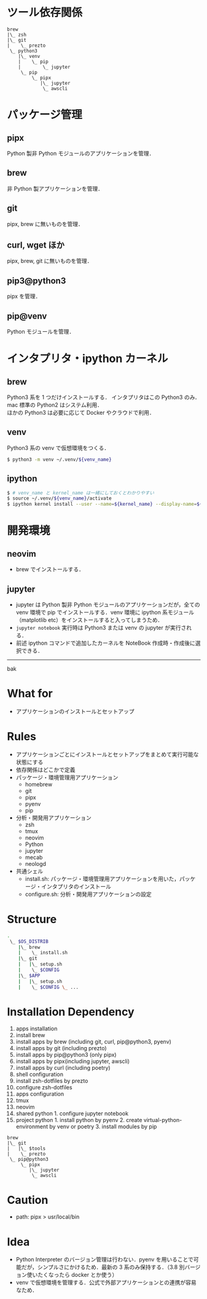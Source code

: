 # ツール依存関係

```
brew
|\_ zsh
|\_ git
|    \_ prezto
 \_ python3
    |\_ venv
    |    \_ pip
    |        \_ jupyter
     \_ pip
         \_ pipx
            |\_ jupyter
             \_ awscli
```


# パッケージ管理
## pipx
Python 製非 Python モジュールのアプリケーションを管理．

## brew
非 Python 製アプリケーションを管理．

## git
pipx, brew に無いものを管理．

## curl, wget ほか
pipx, brew, git に無いものを管理．

## pip3@python3
pipx を管理．

## pip@venv
Python モジュールを管理．


# インタプリタ・ipython カーネル
## brew
Python3 系を 1 つだけインストールする．
インタプリタはこの Python3 のみ．
mac 標準の Python2 はシステム利用．  
ほかの Python3 は必要に応じて Docker やクラウドで利用．

## venv
Python3 系の venv で仮想環境をつくる．  
```sh
$ python3 -m venv ~/.venv/${venv_name}
```

## ipython
```sh
$ # venv_name と kernel_name は一緒にしておくとわかりやすい
$ source ~/.venv/${venv_name}/activate
$ ipython kernel install --user --name=${kernel_name} --display-name=${kernel_name}
```


# 開発環境
## neovim
- brew でインストールする．

## jupyter
- jupyter は Python 製非 Python モジュールのアプリケーションだが，全ての venv 環境で pip でインストールする．venv 環境に ipython 系モジュール（matplotlib etc）をインストールすると入ってしまうため．
- `jupyter notebook` 実行時は Python3 または venv の jupyter が実行される．
- 前述 ipython コマンドで追加したカーネルを NoteBook 作成時・作成後に選択できる．

---
bak
# What for
- アプリケーションのインストールとセットアップ

# Rules
- アプリケーションごとにインストールとセットアップをまとめて実行可能な状態にする
- 依存関係はどこかで定義
- パッケージ・環境管理用アプリケーション
  - homebrew
  - git
  - pipx
  - pyenv
  - pip
- 分析・開発用アプリケーション
  - zsh
  - tmux
  - neovim
  - Python
  - jupyter
  - mecab
  - neologd
- 共通シェル
  - install.sh: パッケージ・環境管理用アプリケーションを用いた，パッケージ・インタプリタのインストール
  - configure.sh: 分析・開発用アプリケーションの設定

# Structure
```zsh
.
 \_ $OS_DISTRIB
    |\_ brew
    |    \_ install.sh
    |\_ git
    |   |\_ setup.sh
    |    \_ $CONFIG
    |\_ $APP
    |   |\_ setup.sh
    |    \_ $CONFIG \_ ...
```

# Installation Dependency
1. apps installation
  1. install brew
  2. install apps by brew (including git, curl, pip@python3, pyenv)
  3. install apps by git (including prezto)
  4. install apps by pip@python3 (only pipx)
  5. install apps by pipx(including jupyter, awscli)
  5. install apps by curl (including poetry)
2. shell configuration
  1. install zsh-dotfiles by prezto
  2. configure zsh-dotfiles
3. apps configuration
  1. tmux
  2. neovim
  3. shared python
    1. configure jupyter notebook
  3. project python
    1. install python by pyenv
    2. create virtual-python-environment by venv or poetry
    3. install modules by pip

```
brew
|\_ git
|   |\_ $tools
|    \_ prezto
 \_ pip@python3
     \_ pipx
        |\_ jupyter
         \_ awscli
```

# Caution
- path: pipx > usr/local/bin

# Idea
- Python Interpreter のバージョン管理は行わない．pyenv を用いることで可能だが，シンプルさにかけるため．最新の 3 系のみ保持する．（3.8 別バージョン使いたくなったら docker とか使う）
- venv で仮想環境を管理する．公式で外部アプリケーションとの連携が容易なため．
